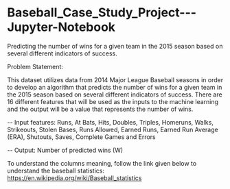 # Baseball_Case_Study_Project---Jupyter-Notebook

Predicting the number of wins for a given team in the 2015 season based on several different indicators of success.

Problem Statement:

This dataset utilizes data from 2014 Major League Baseball seasons in order to develop an algorithm that predicts the number of wins for a given team in the 2015 season based on several different indicators of success. There are 16 different features that will be used as the inputs to the machine learning and the output will be a value that represents the number of wins. 

-- Input features: Runs, At Bats, Hits, Doubles, Triples, Homeruns, Walks, Strikeouts, Stolen Bases, Runs Allowed, Earned Runs, Earned Run Average (ERA), Shutouts, Saves, Complete Games and Errors

-- Output: Number of predicted wins (W)

To understand the columns meaning, follow the link given below to understand the baseball statistics: https://en.wikipedia.org/wiki/Baseball_statistics
